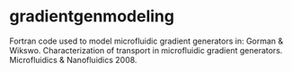 # gradientgenmodeling
Fortran code used to model microfluidic gradient generators in: Gorman &amp; Wikswo. Characterization of transport in microfluidic gradient generators. Microfluidics &amp; Nanofluidics 2008.
